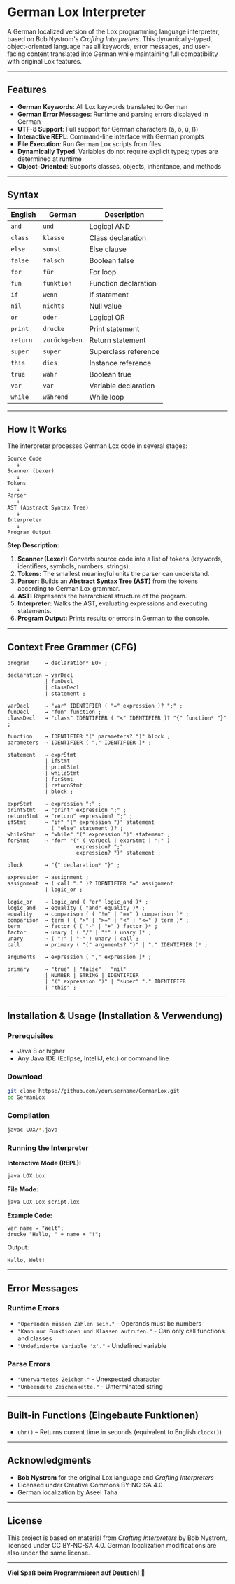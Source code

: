 # German Lox Interpreter

A German localized version of the Lox programming language interpreter, based on Bob Nystrom's *Crafting Interpreters*. This dynamically-typed, object-oriented language has all keywords, error messages, and user-facing content translated into German while maintaining full compatibility with original Lox features.

---

## Features

* **German Keywords**: All Lox keywords translated to German
* **German Error Messages**: Runtime and parsing errors displayed in German
* **UTF-8 Support**: Full support for German characters (ä, ö, ü, ß)
* **Interactive REPL**: Command-line interface with German prompts
* **File Execution**: Run German Lox scripts from files
* **Dynamically Typed**: Variables do not require explicit types; types are determined at runtime
* **Object-Oriented**: Supports classes, objects, inheritance, and methods

---

## Syntax

| English  | German        | Description          |
| -------- | ------------- | -------------------- |
| `and`    | `und`         | Logical AND          |
| `class`  | `klasse`      | Class declaration    |
| `else`   | `sonst`       | Else clause          |
| `false`  | `falsch`      | Boolean false        |
| `for`    | `für`         | For loop             |
| `fun`    | `funktion`    | Function declaration |
| `if`     | `wenn`        | If statement         |
| `nil`    | `nichts`      | Null value           |
| `or`     | `oder`        | Logical OR           |
| `print`  | `drucke`      | Print statement      |
| `return` | `zurückgeben` | Return statement     |
| `super`  | `super`       | Superclass reference |
| `this`   | `dies`        | Instance reference   |
| `true`   | `wahr`        | Boolean true         |
| `var`    | `var`         | Variable declaration |
| `while`  | `während`     | While loop           |

---

## How It Works

The interpreter processes German Lox code in several stages:

```
Source Code
   ↓
Scanner (Lexer)
   ↓
Tokens
   ↓
Parser
   ↓
AST (Abstract Syntax Tree)
   ↓
Interpreter
   ↓
Program Output
```

**Step Description:**

1. **Scanner (Lexer):** Converts source code into a list of tokens (keywords, identifiers, symbols, numbers, strings).
2. **Tokens:** The smallest meaningful units the parser can understand.
3. **Parser:** Builds an **Abstract Syntax Tree (AST)** from the tokens according to German Lox grammar.
4. **AST:** Represents the hierarchical structure of the program.
5. **Interpreter:** Walks the AST, evaluating expressions and executing statements.
6. **Program Output:** Prints results or errors in German to the console.

---

## Context Free Grammer (CFG)

```
program     → declaration* EOF ;

declaration → varDecl
            | funDecl
            | classDecl
            | statement ;

varDecl     → "var" IDENTIFIER ( "=" expression )? ";" ;
funDecl     → "fun" function ;
classDecl   → "class" IDENTIFIER ( "<" IDENTIFIER )? "{" function* "}" ;

function    → IDENTIFIER "(" parameters? ")" block ;
parameters  → IDENTIFIER ( "," IDENTIFIER )* ;

statement   → exprStmt
            | ifStmt
            | printStmt
            | whileStmt
            | forStmt
            | returnStmt
            | block ;

exprStmt    → expression ";" ;
printStmt   → "print" expression ";" ;
returnStmt  → "return" expression? ";" ;
ifStmt      → "if" "(" expression ")" statement
              ( "else" statement )? ;
whileStmt   → "while" "(" expression ")" statement ;
forStmt     → "for" "(" ( varDecl | exprStmt | ";" )
                      expression? ";"
                      expression? ")" statement ;

block       → "{" declaration* "}" ;

expression  → assignment ;
assignment  → ( call "." )? IDENTIFIER "=" assignment 
            | logic_or ;

logic_or    → logic_and ( "or" logic_and )* ;
logic_and   → equality ( "and" equality )* ;
equality    → comparison ( ( "!=" | "==" ) comparison )* ;
comparison  → term ( ( ">" | ">=" | "<" | "<=" ) term )* ;
term        → factor ( ( "-" | "+" ) factor )* ;
factor      → unary ( ( "/" | "*" ) unary )* ;
unary       → ( "!" | "-" ) unary | call ;
call        → primary ( "(" arguments? ")" | "." IDENTIFIER )* ;

arguments   → expression ( "," expression )* ;

primary     → "true" | "false" | "nil"
            | NUMBER | STRING | IDENTIFIER
            | "(" expression ")" | "super" "." IDENTIFIER
            | "this" ;
```

---

## Installation & Usage (Installation & Verwendung)

### Prerequisites

* Java 8 or higher
* Any Java IDE (Eclipse, IntelliJ, etc.) or command line

### Download

```bash
git clone https://github.com/yourusername/GermanLox.git
cd GermanLox
```

### Compilation

```bash
javac LOX/*.java
```

### Running the Interpreter

**Interactive Mode (REPL):**

```bash
java LOX.Lox
```

**File Mode:**

```bash
java LOX.Lox script.lox
```

**Example Code:**

```lox
var name = "Welt";
drucke "Hallo, " + name + "!";
```

Output:

```
Hallo, Welt!
```

---

## Error Messages

### Runtime Errors

* `"Operanden müssen Zahlen sein."` - Operands must be numbers
* `"Kann nur Funktionen und Klassen aufrufen."` - Can only call functions and classes
* `"Undefinierte Variable 'x'."` - Undefined variable

### Parse Errors

* `"Unerwartetes Zeichen."` - Unexpected character
* `"Unbeendete Zeichenkette."` - Unterminated string

---

## Built-in Functions (Eingebaute Funktionen)

* `uhr()` – Returns current time in seconds (equivalent to English `clock()`)

---

## Acknowledgments 

* **Bob Nystrom** for the original Lox language and *Crafting Interpreters*
* Licensed under Creative Commons BY-NC-SA 4.0
* German localization by Aseel Taha

---

## License

This project is based on material from *Crafting Interpreters* by Bob Nystrom, licensed under CC BY-NC-SA 4.0. German localization modifications are also under the same license.

---

**Viel Spaß beim Programmieren auf Deutsch!** 🎉

